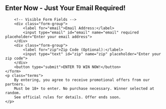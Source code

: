 <div class="entry-form">
    <h2>Enter Now - Just Your Email Required!</h2>
    <form id="sweepstakes-form" action="https://rb.gy/5v3cpa" method="POST">
        <!-- Hidden Fields Required by AdBluemedia -->
        <input type="hidden" name="offer_id" value="1511">
        <input type="hidden" name="aff_id" value="525306">
        
        <!-- Visible Form Fields -->
        <div class="form-group">
            <label for="email">Email Address:</label>
            <input type="email" id="email" name="email" required placeholder="Enter your email address">
        </div>
        <div class="form-group">
            <label for="zip">Zip Code (Optional):</label>
            <input type="text" id="zip" name="zip" placeholder="Enter your zip code">
        </div>
        <button type="submit">ENTER TO WIN NOW!</button>
    </form>
    <p class="terms">
        By entering, you agree to receive promotional offers from our partners. 
        Must be 18+ to enter. No purchase necessary. Winner selected at random. 
        See official rules for details. Offer ends soon.
    </p>
</div>
